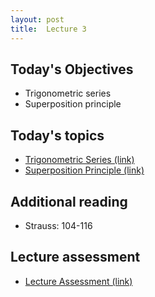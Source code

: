 ```yaml
---
layout: post
title:  Lecture 3
---
```


## Today's Objectives

* Trigonometric series
* Superposition principle

## Today's topics
* <a target="_parent" href="https://wcasper.github.io/math406spring2024/topics/005-trigonometric-series.html">Trigonometric Series (link)</a>
* <a target="_parent" href="https://wcasper.github.io/math406spring2024/topics/006-superposition-principle.html">Superposition Principle (link)</a>

## Additional reading
* Strauss:  104-116

## Lecture assessment
* <a target="_parent" href="https://wcasper.github.io/math406spring2024/quizzes/lecture3">Lecture Assessment (link)</a>


